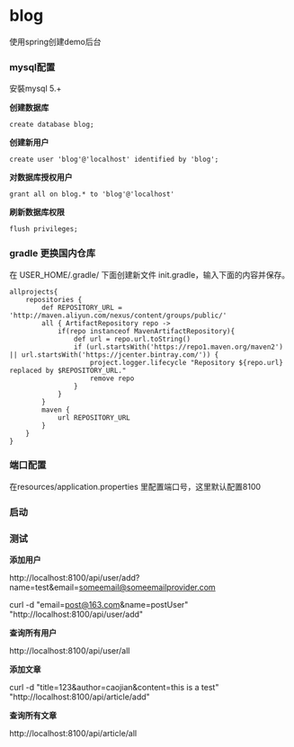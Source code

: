 # blog

使用spring创建demo后台

### mysql配置

安裝mysql 5.+

**创建数据库**

`create database blog;`

**创建新用户**

`create user 'blog'@'localhost' identified by 'blog';`

**对数据库授权用户**

`grant all on blog.* to 'blog'@'localhost'`

**刷新数据库权限**

`flush privileges;`

### gradle 更换国内仓库

在 USER_HOME/.gradle/ 下面创建新文件 init.gradle，输入下面的内容并保存。

```
allprojects{
    repositories {
        def REPOSITORY_URL = 'http://maven.aliyun.com/nexus/content/groups/public/'
        all { ArtifactRepository repo ->
            if(repo instanceof MavenArtifactRepository){
                def url = repo.url.toString()
                if (url.startsWith('https://repo1.maven.org/maven2') || url.startsWith('https://jcenter.bintray.com/')) {
                    project.logger.lifecycle "Repository ${repo.url} replaced by $REPOSITORY_URL."
                    remove repo
                }
            }
        }
        maven {
            url REPOSITORY_URL
        }
    }
}
```

### 端口配置

在resources/application.properties 里配置端口号，这里默认配置8100


### 启动


### 测试

**添加用户**

http://localhost:8100/api/user/add?name=test&email=someemail@someemailprovider.com

curl -d "email=post@163.com&name=postUser" "http://localhost:8100/api/user/add"

**查询所有用户**

http://localhost:8100/api/user/all

**添加文章**

curl -d "title=123&author=caojian&content=this is a test" "http://localhost:8100/api/article/add"

**查询所有文章**

http://localhost:8100/api/article/all
